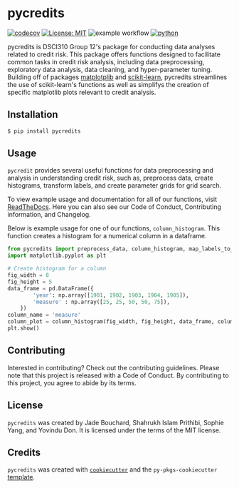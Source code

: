 
# pycredits 

[![codecov](https://codecov.io/gh/DSCI-310-2024/pycredits/graph/badge.svg?token=L68Uui9hpr)](https://codecov.io/gh/DSCI-310-2024/pycredits)
[![License: MIT](https://img.shields.io/badge/License-MIT-yellow.svg)](https://opensource.org/licenses/MIT)
![example workflow](https://github.com/DSCI-310-2024/pycredits/actions/workflows/ci-cd.yml/badge.svg)
[![python](https://img.shields.io/badge/Python-3.9-3776AB.svg?style=flat&logo=python&logoColor=white)](https://www.python.org)

pycredits is DSCI310 Group 12's package for conducting data analyses related to credit risk. This package offers functions designed to facilitate common tasks in credit risk analysis, including data preprocessing, exploratory data analysis, data cleaning, and hyper-parameter tuning. Building off of packages [matplotplib](https://github.com/matplotlib/matplotlib) and [scikit-learn](https://github.com/scikit-learn/scikit-learn), pycredits streamlines the use of scikit-learn's functions as well as simplifys the creation of specific matplotlib plots relevant to credit analysis.

## Installation

```bash
$ pip install pycredits
```

## Usage

`pycredit` provides several useful functions for data preprocessing and analysis in understanding credit risk, such as, preprocess data, create histograms, transform labels, and create parameter grids for grid search. 

To view example usage and documentation for all of our functions, visit [ReadTheDocs](https://pycredits-dsci310.readthedocs.io/en/latest/). Here you can also see our Code of Conduct, Contributing information, and Changelog. 

Below is example usage for one of our functions, `column_histogram`. This function creates a histogram for a numerical column in a dataframe.

```python
from pycredits import preprocess_data, column_histogram, map_labels_to_binary, param_grid_for_grid_search
import matplotlib.pyplot as plt

# Create histogram for a column
fig_width = 8
fig_height = 5
data_frame = pd.DataFrame({
        'year': np.array([1901, 1902, 1903, 1904, 1905]),
        'measure' : np.array([25, 25, 50, 50, 75]),
    })
column_name = 'measure'
column_plot = column_histogram(fig_width, fig_height, data_frame, column_name)
plt.show()
```

## Contributing

Interested in contributing? Check out the contributing guidelines. Please note that this project is released with a Code of Conduct. By contributing to this project, you agree to abide by its terms.

## License

`pycredits` was created by Jade Bouchard, Shahrukh Islam Prithibi, Sophie Yang, and Yovindu Don. It is licensed under the terms of the MIT license.

## Credits

`pycredits` was created with [`cookiecutter`](https://cookiecutter.readthedocs.io/en/latest/) and the `py-pkgs-cookiecutter` [template](https://github.com/py-pkgs/py-pkgs-cookiecutter).
